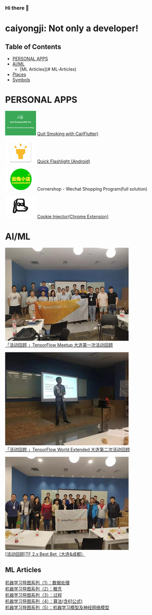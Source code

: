 ### Hi there 👋
# caiyongji: Not only a developer!


Table of Contents
-----------------

- [PERSONAL APPS](#PERSONAL-APPS)
- [AI/ML](#AI/ML)
  - [ML Articles](# ML-Articles)
- [Places](#places)
- [Symbols](#symbols)


# PERSONAL APPS #
![](images/quit-smoking.png)
[Quit Smoking with Cai(Flutter)](https://play.google.com/store/apps/details?id=com.caiyongji.quit_smoking)

![](images/quick-flashlight.png)
[Quick Flashlight (Android)](https://play.google.com/store/apps/details?id=com.caiyongji.flashlight.quickflashlight)

![](images/cornershop.png)
Cornershop - Wechat Shopping Program(full solution)

![](images/cookie-injector.png)
[Cookie Injector(Chrome Extension)](https://chrome.google.com/webstore/detail/cookie-injector/mflfghebbbnmdnkhbnmhajalhbgalklk)

# AI/ML #

![](images/tfug1.jpg)  
[「活动回顾 」TensorFlow Meetup 大连第一次活动回顾](https://mp.weixin.qq.com/s/XpvfGSTPjyFzKfgSbMsJGw)

![](images/tfug2.jpg)  
[「活动回顾 」TensorFlow World Extended 大连第二次活动回顾](https://mp.weixin.qq.com/s/wzRgmwJcf34GubTKlFPNsg)

![](images/tfug2-2.jpg)  
[[活动回顾]TF 2.x Best Bet（大连&成都）](https://mp.weixin.qq.com/s/nq2CpvqBstgVQfNo2gDYZQ)

## ML Articles #

[机器学习导图系列（1）：数据处理](http://blog.caiyongji.com/2019/04/07/machine-learning-mid-map-1.html)  
[机器学习导图系列（2）：概念](http://blog.caiyongji.com/2019/04/08/machine-learning-mid-map-2.html)  
[机器学习导图系列（3）：过程](http://blog.caiyongji.com/2019/04/09/machine-learning-mid-map-3.html)  
[机器学习导图系列（4）：算法(含61公式)](http://blog.caiyongji.com/2019/04/10/machine-learning-mid-map-4.html)  
[机器学习导图系列（5）：机器学习模型及神经网络模型](http://blog.caiyongji.com/2019/04/11/machine-learning-mid-map-5.html)  


<!--
**caiyongji/caiyongji** is a ✨ _special_ ✨ repository because its `README.md` (this file) appears on your GitHub profile.

Here are some ideas to get you started:

- 🔭 I’m currently working on ...
- 🌱 I’m currently learning ...
- 👯 I’m looking to collaborate on ...
- 🤔 I’m looking for help with ...
- 💬 Ask me about ...
- 📫 How to reach me: ...
- 😄 Pronouns: ...
- ⚡ Fun fact: ...
-->

